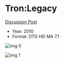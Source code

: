 # Tron:Legacy

[Discussion Post](https://www.avsforum.com/threads/bass-eq-for-filtered-movies.2995212/post-56887654)

* Year: 2010
* Format: DTS-HD MA 7.1

![img 0](https://i.imgur.com/MFxLJqX.jpg)

![img 1](https://i.imgur.com/Th4uoyD.jpg)

